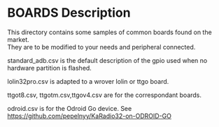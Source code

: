 # BOARDS Description

This directory contains some samples of common boards found on the market.  
They are to be modified to your needs and peripheral connected.  

standard_adb.csv is the default description of the gpio used when no hardware partition is flashed.  

lolin32pro.csv is adapted to a wrover lolin or ttgo board.  

ttgot8.csv, ttgotm.csv,ttgov4.csv are for the correspondant boards.

odroid.csv is for the Odroid Go device. See https://github.com/pepelnyy/KaRadio32-on-ODROID-GO  


